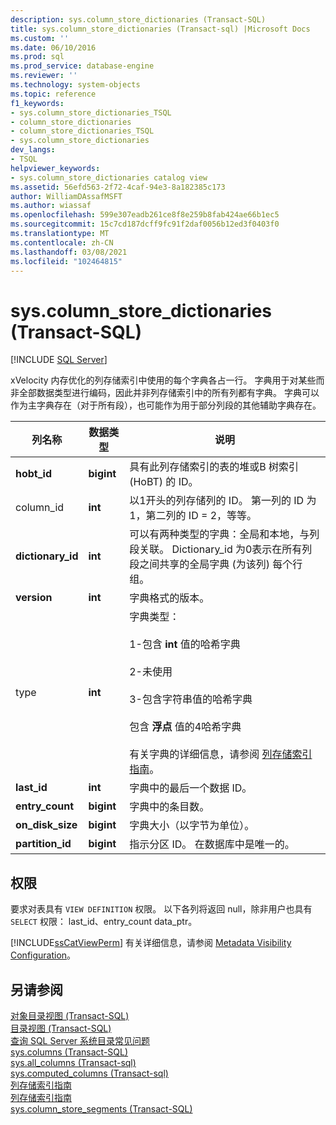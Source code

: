 ```yaml
---
description: sys.column_store_dictionaries (Transact-SQL)
title: sys.column_store_dictionaries (Transact-sql) |Microsoft Docs
ms.custom: ''
ms.date: 06/10/2016
ms.prod: sql
ms.prod_service: database-engine
ms.reviewer: ''
ms.technology: system-objects
ms.topic: reference
f1_keywords:
- sys.column_store_dictionaries_TSQL
- column_store_dictionaries
- column_store_dictionaries_TSQL
- sys.column_store_dictionaries
dev_langs:
- TSQL
helpviewer_keywords:
- sys.column_store_dictionaries catalog view
ms.assetid: 56efd563-2f72-4caf-94e3-8a182385c173
author: WilliamDAssafMSFT
ms.author: wiassaf
ms.openlocfilehash: 599e307eadb261ce8f8e259b8fab424ae66b1ec5
ms.sourcegitcommit: 15c7cd187dcff9fc91f2daf0056b12ed3f0403f0
ms.translationtype: MT
ms.contentlocale: zh-CN
ms.lasthandoff: 03/08/2021
ms.locfileid: "102464815"
---
```

# <a name="syscolumn_store_dictionaries-transact-sql"></a>sys.column_store_dictionaries (Transact-SQL)
[!INCLUDE [SQL Server](../../includes/applies-to-version/sqlserver.md)]

  xVelocity 内存优化的列存储索引中使用的每个字典各占一行。 字典用于对某些而非全部数据类型进行编码，因此并非列存储索引中的所有列都有字典。 字典可以作为主字典存在（对于所有段），也可能作为用于部分列段的其他辅助字典存在。  
  
|列名称|数据类型|说明|  
|-----------------|---------------|-----------------|  
|**hobt_id**|**bigint**|具有此列存储索引的表的堆或B 树索引 (HoBT) 的 ID。|  
|column_id|**int**|以1开头的列存储列的 ID。 第一列的 ID 为1，第二列的 ID = 2，等等。|  
|**dictionary_id**|**int**|可以有两种类型的字典：全局和本地，与列段关联。 Dictionary_id 为0表示在所有列段之间共享的全局字典 (为该列) 每个行组。|  
|**version**|**int**|字典格式的版本。|  
|type|**int**|字典类型：<br /><br /> 1-包含 **int** 值的哈希字典<br /><br /> 2-未使用<br /><br /> 3-包含字符串值的哈希字典<br /><br /> 包含 **浮点** 值的4哈希字典<br /><br /> 有关字典的详细信息，请参阅 [列存储索引指南](~/relational-databases/indexes/columnstore-indexes-overview.md)。|  
|**last_id**|**int**|字典中的最后一个数据 ID。|  
|**entry_count**|**bigint**|字典中的条目数。|  
|**on_disk_size**|**bigint**|字典大小（以字节为单位）。|  
|**partition_id**|**bigint**|指示分区 ID。 在数据库中是唯一的。|  
  
## <a name="permissions"></a>权限  
要求对表具有 `VIEW DEFINITION` 权限。 以下各列将返回 null，除非用户也具有 `SELECT` 权限： last_id、entry_count data_ptr。  
  
 [!INCLUDE[ssCatViewPerm](../../includes/sscatviewperm-md.md)] 有关详细信息，请参阅 [Metadata Visibility Configuration](../../relational-databases/security/metadata-visibility-configuration.md)。  
  
## <a name="see-also"></a>另请参阅  
 [对象目录视图 (Transact-SQL)](../../relational-databases/system-catalog-views/object-catalog-views-transact-sql.md)   
 [目录视图 (Transact-SQL)](../../relational-databases/system-catalog-views/catalog-views-transact-sql.md)   
 [查询 SQL Server 系统目录常见问题](../../relational-databases/system-catalog-views/querying-the-sql-server-system-catalog-faq.yml)   
 [sys.columns (Transact-SQL)](../../relational-databases/system-catalog-views/sys-columns-transact-sql.md)   
 [sys.all_columns &#40;Transact-sql&#41;](../../relational-databases/system-catalog-views/sys-all-columns-transact-sql.md)   
 [sys.computed_columns &#40;Transact-sql&#41;](../../relational-databases/system-catalog-views/sys-computed-columns-transact-sql.md)   
 [列存储索引指南](~/relational-databases/indexes/columnstore-indexes-overview.md)   
 [列存储索引指南](~/relational-databases/indexes/columnstore-indexes-overview.md)   
 [sys.column_store_segments (Transact-SQL)](../../relational-databases/system-catalog-views/sys-column-store-segments-transact-sql.md)  
  
  

